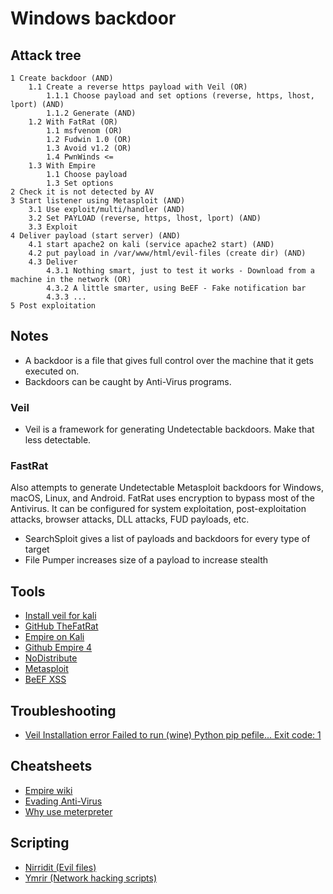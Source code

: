 # Windows backdoor

## Attack tree

```text
1 Create backdoor (AND)
    1.1 Create a reverse https payload with Veil (OR)
        1.1.1 Choose payload and set options (reverse, https, lhost, lport) (AND)
        1.1.2 Generate (AND)
    1.2 With FatRat (OR)
        1.1 msfvenom (OR)
        1.2 Fudwin 1.0 (OR)
        1.3 Avoid v1.2 (OR)
        1.4 PwnWinds <=
    1.3 With Empire
        1.1 Choose payload
        1.3 Set options
2 Check it is not detected by AV
3 Start listener using Metasploit (AND)
    3.1 Use exploit/multi/handler (AND)
    3.2 Set PAYLOAD (reverse, https, lhost, lport) (AND)
    3.3 Exploit
4 Deliver payload (start server) (AND)
    4.1 start apache2 on kali (service apache2 start) (AND)
    4.2 put payload in /var/www/html/evil-files (create dir) (AND)
    4.3 Deliver
        4.3.1 Nothing smart, just to test it works - Download from a machine in the network (OR)
        4.3.2 A little smarter, using BeEF - Fake notification bar
        4.3.3 ...
5 Post exploitation
```

## Notes

* A backdoor is a file that gives full control over the machine that it gets executed on.
* Backdoors can be caught by Anti-Virus programs.

### Veil
* Veil is a framework for generating Undetectable backdoors. Make that less detectable.

### FastRat

Also attempts to generate Undetectable Metasploit backdoors for Windows, macOS, Linux, and Android. FatRat uses encryption to bypass most of the Antivirus. It can be configured for system exploitation, post-exploitation 
attacks, browser attacks, DLL attacks, FUD payloads, etc.

* SearchSploit gives a list of payloads and backdoors for every type of target
* File Pumper increases size of a payload to increase stealth

## Tools

* [Install veil for kali](https://github.com/Veil-Framework/Veil/)
* [GitHub TheFatRat](https://github.com/Exploit-install/TheFatRat)
* [Empire on Kali](https://www.kali.org/tools/powershell-empire/)
* [Github Empire 4](https://github.com/BC-SECURITY/Empire)
* [NoDistribute](https://nodistribute.com/)
* [Metasploit](https://www.kali.org/docs/tools/starting-metasploit-framework-in-kali/)
* [BeEF XSS](https://www.kali.org/tools/beef-xss/)

## Troubleshooting

* [Veil Installation error Failed to run (wine) Python pip pefile... Exit code: 1](../trouble/Veil.md)

## Cheatsheets

* [Empire wiki](https://bc-security.gitbook.io/empire-wiki/)
* [Evading Anti-Virus](cheatsheets:docs/payloads/evading-av)
* [Why use meterpreter](https://www.offensive-security.com/metasploit-unleashed/about-meterpreter/#Meterpreter_Design_Goals)

## Scripting

* [Nirridit (Evil files)](https://github.com/tymyrddin/nirridit)
* [Ymrir (Network hacking scripts)](https://github.com/tymyrddin/ymrir)